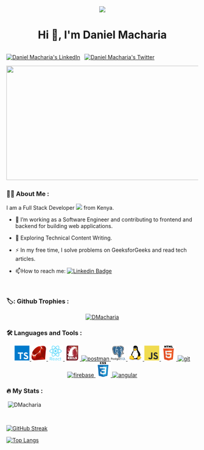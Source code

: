 <div id="header" align="center">
  <img src="https://media.giphy.com/media/M9gbBd9nbDrOTu1Mqx/giphy.gif" width="100"/>
</div>

<h1 align="center">Hi 👋, I'm Daniel Macharia</h1>

<!-- SOCIALS. TODO: SWAP OUT YOUR URL AND NAME. -->
<p align="center" style="float: left;"> 
  <!-- LinkedIn -->
  <a href="https://linkedin.com/in/danielmachariag" target="blank"><img src="https://img.shields.io/badge/LinkedIn-0077B5?style=for-the-badge&logo=linkedin&logoColor=white" alt="Daniel Macharia's LinkedIn" /></a> 
  <span>&nbsp;</span>
  <!-- Twitter -->
  <a href="https://twitter.com/DMacharia23" target="blank"><img src="https://img.shields.io/badge/Twitter-1DA1F2?style=for-the-badge&logo=twitter&logoColor=white" alt="Daniel Macharia's Twitter" /></a> 
  <span>&nbsp;</span>
  
  <!-- Stack overflow -->
  <!-- <a href="https://stackoverflow.com/users/jente-rosseel" target="blank"><img src="https://img.shields.io/badge/stack%20overflow-FE7A16?logo=stack-overflow&logoColor=white&style=for-the-badge" alt="Jente Rosseel's Stack Overflow" /></a>  -->
</p>
<!-- <h3 align="center">An Alumni of Moringa School working with iTalanta open-source!</h3> -->

<br/>

<div align="center">
  <img src="https://media.giphy.com/media/dWesBcTLavkZuG35MI/giphy.gif" width="600" height="300"/>
</div>


### 👨‍💻 About Me :
I am a Full Stack Developer <img src="https://media.giphy.com/media/WUlplcMpOCEmTGBtBW/giphy.gif" width="30"> from Kenya.
- :telescope: I’m working as a Software Engineer and contributing to frontend and backend for building web applications.

- :seedling: Exploring Technical Content Writing.

- :zap: In my free time, I solve problems on GeeksforGeeks and read tech articles.

- :mailbox:How to reach me: [![Linkedin Badge](https://img.shields.io/badge/-DMacharia-blue?style=flat&logo=Linkedin&logoColor=white)](https://linkedin.com/in/danielmachariag)

<br/>

### 🏷️: Github Trophies :


<p align="center"> <a href="https://github.com/ryo-ma/github-profile-trophy"><img src="https://github-profile-trophy.vercel.app/?username=DMacharia" alt="DMacharia" /></a> </p>

### :hammer_and_wrench: Languages and Tools :

<p style="margin-top:10px" align="center"><a href="https://www.typescriptlang.org/" target="_blank" rel="noreferrer"> <img src="https://raw.githubusercontent.com/devicons/devicon/master/icons/typescript/typescript-original.svg" alt="typescript" width="40" height="40"/> </a><a href="https://www.ruby-lang.org/en/" target="_blank" rel="noreferrer"> <img src="https://raw.githubusercontent.com/devicons/devicon/master/icons/ruby/ruby-original.svg" alt="ruby" width="40" height="40"/> </a><a href="https://reactjs.org/" target="_blank" rel="noreferrer"> <img src="https://raw.githubusercontent.com/devicons/devicon/master/icons/react/react-original-wordmark.svg" alt="react" width="40" height="40"/> </a>
<a href="https://rubyonrails.org" target="_blank" rel="noreferrer"> <img src="https://raw.githubusercontent.com/devicons/devicon/master/icons/rails/rails-original-wordmark.svg" alt="rails" width="40" height="40"/> </a>
<a href="https://postman.com" target="_blank" rel="noreferrer"> <img src="https://www.vectorlogo.zone/logos/getpostman/getpostman-icon.svg" alt="postman" width="40" height="40"/> </a><a href="https://www.postgresql.org" target="_blank" rel="noreferrer"> <img src="https://raw.githubusercontent.com/devicons/devicon/master/icons/postgresql/postgresql-original-wordmark.svg" alt="postgresql" width="40" height="40"/> </a> <a href="https://www.linux.org/" target="_blank" rel="noreferrer"> <img src="https://raw.githubusercontent.com/devicons/devicon/master/icons/linux/linux-original.svg" alt="linux" width="40" height="40"/> </a> <a href="https://developer.mozilla.org/en-US/docs/Web/JavaScript" target="_blank" rel="noreferrer"> <img src="https://raw.githubusercontent.com/devicons/devicon/master/icons/javascript/javascript-original.svg" alt="javascript" width="40" height="40"/> </a>
<a href="https://www.w3.org/html/" target="_blank" rel="noreferrer"> <img src="https://raw.githubusercontent.com/devicons/devicon/master/icons/html5/html5-original-wordmark.svg" alt="html5" width="40" height="40"/> </a>
<a href="https://git-scm.com/" target="_blank" rel="noreferrer"> <img src="https://www.vectorlogo.zone/logos/git-scm/git-scm-icon.svg" alt="git" width="40" height="40"/> </a><a href="https://firebase.google.com/" target="_blank" rel="noreferrer"> <img src="https://www.vectorlogo.zone/logos/firebase/firebase-icon.svg" alt="firebase" width="40" height="40"/> </a><a href="https://www.w3schools.com/css/" target="_blank" rel="noreferrer"> <img src="https://raw.githubusercontent.com/devicons/devicon/master/icons/css3/css3-original-wordmark.svg" alt="css3" width="40" height="40"/> </a> <a href="https://angular.io" target="_blank" rel="noreferrer"> <img src="https://angular.io/assets/images/logos/angular/angular.svg" alt="angular" width="40" height="40"/> </a> 
</p>

### :fire: My Stats :

<p>&nbsp;<img align="center" src="https://github-readme-stats.vercel.app/api?username=DMacharia&show_icons=true&locale=en" alt="DMacharia" /></p>

<div align="left">
  <img src="https://komarev.com/ghpvc/?username=DMacharia&style=flat-square&color=blue" alt=""/>
</div>

[![GitHub Streak](http://github-readme-streak-stats.herokuapp.com?user=DMacharia&theme=dark&background=000000)](https://git.io/streak-stats)

[![Top Langs](https://github-readme-stats.vercel.app/api/top-langs/?username=DMacharia)](https://github.com/anuraghazra/github-readme-stats)

